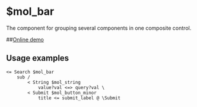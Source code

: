 # $mol_bar

The component for grouping several components in one composite control.

##[Online demo](http://eigenmethod.github.io/mol/#demo=mol_bar)

## Usage examples
```
<= Search $mol_bar
	sub /
		< String $mol_string
			value?val <=> query?val \
		< Submit $mol_button_minor
			title <= submit_label @ \Submit
```
